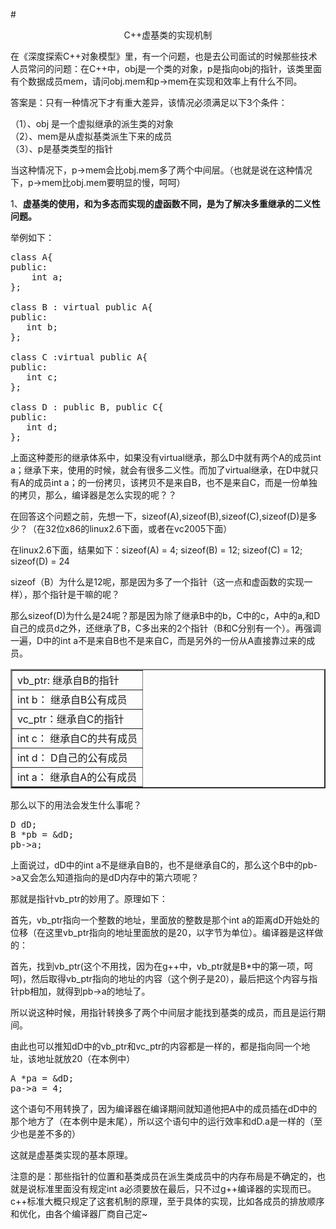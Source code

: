 #<center>C++虚基类的实现机制</center>

在《深度探索C++对象模型》里，有一个问题，也是去公司面试的时候那些技术人员常问的问题：在C++中，obj是一个类的对象，p是指向obj的指针，该类里面有个数据成员mem，请问obj.mem和p->mem在实现和效率上有什么不同。

答案是：只有一种情况下才有重大差异，该情况必须满足以下3个条件：

（1）、obj 是一个虚拟继承的派生类的对象  
（2）、mem是从虚拟基类派生下来的成员  
（3）、p是基类类型的指针

当这种情况下，p->mem会比obj.mem多了两个中间层。（也就是说在这种情况下，p->mem比obj.mem要明显的慢，呵呵）

1、**虚基类的使用，和为多态而实现的虚函数不同，是为了解决多重继承的二义性问题。**

举例如下：

<pre>
class A{
public:
    int a;
};

class B : virtual public A{
public:
   int b;
};

class C :virtual public A{
public:
   int c; 
};

class D : public B, public C{
public:
   int d;
};
</pre>

上面这种菱形的继承体系中，如果没有virtual继承，那么D中就有两个A的成员int a；继承下来，使用的时候，就会有很多二义性。而加了virtual继承，在D中就只有A的成员int a；的一份拷贝，该拷贝不是来自B，也不是来自C，而是一份单独的拷贝，那么，编译器是怎么实现的呢？？

在回答这个问题之前，先想一下，sizeof(A),sizeof(B),sizeof(C),sizeof(D)是多少？（在32位x86的linux2.6下面，或者在vc2005下面）

在linux2.6下面，结果如下：sizeof(A) = 4; sizeof(B) = 12; sizeof(C) = 12; sizeof(D) = 24

sizeof（B）为什么是12呢，那是因为多了一个指针（这一点和虚函数的实现一样），那个指针是干嘛的呢？

那么sizeof(D)为什么是24呢？那是因为除了继承B中的b，C中的c，A中的a,和D自己的成员d之外，还继承了B，C多出来的2个指针（B和C分别有一个）。再强调一遍，D中的int a不是来自B也不是来自C，而是另外的一份从A直接靠过来的成员。

<table border="2">
<tr>
  <td>vb_ptr: 继承自B的指针</td>
</tr>
<tr>
  <td>int b： 继承自B公有成员</td>
</tr>
<tr>
  <td>vc_ptr：继承自C的指针</td>
</tr>
<tr>
  <td>int c： 继承自C的共有成员</td>
</tr>
<tr>
  <td>int d： D自己的公有成员</td>
</tr>
<tr>
  <td>int a： 继承自A的公有成员</td>
</tr>
</table>

那么以下的用法会发生什么事呢？
<pre>
D dD;
B *pb = &dD;
pb->a;
</pre>

上面说过，dD中的int a不是继承自B的，也不是继承自C的，那么这个B中的pb->a又会怎么知道指向的是dD内存中的第六项呢？

那就是指针vb_ptr的妙用了。原理如下：

首先，vb_ptr指向一个整数的地址，里面放的整数是那个int a的距离dD开始处的位移（在这里vb_ptr指向的地址里面放的是20，以字节为单位）。编译器是这样做的：

首先，找到vb_ptr(这个不用找，因为在g++中，vb_ptr就是B*中的第一项，呵呵)，然后取得vb_ptr指向的地址的内容（这个例子是20），最后把这个内容与指针pb相加，就得到pb->a的地址了。

所以说这种时候，用指针转换多了两个中间层才能找到基类的成员，而且是运行期间。

由此也可以推知dD中的vb_ptr和vc_ptr的内容都是一样的，都是指向同一个地址，该地址就放20（在本例中）
<pre>
A *pa = &dD;
pa->a = 4;
</pre>
这个语句不用转换了，因为编译器在编译期间就知道他把A中的成员插在dD中的那个地方了（在本例中是末尾），所以这个语句中的运行效率和dD.a是一样的（至少也是差不多的）

这就是虚基类实现的基本原理。

注意的是：那些指针的位置和基类成员在派生类成员中的内存布局是不确定的，也就是说标准里面没有规定int a必须要放在最后，只不过g++编译器的实现而已。c++标准大概只规定了这套机制的原理，至于具体的实现，比如各成员的排放顺序和优化，由各个编译器厂商自己定~
